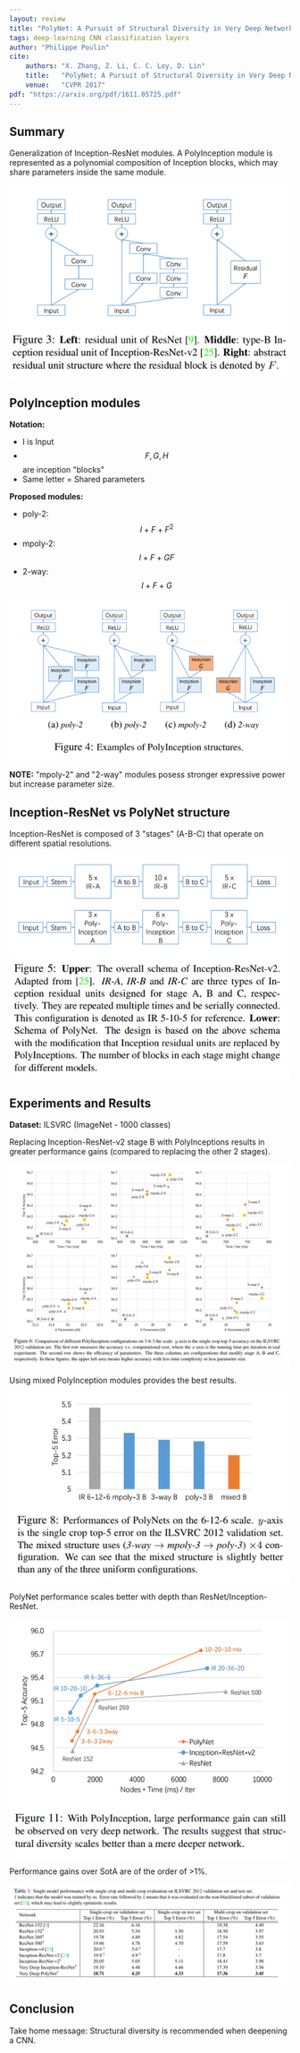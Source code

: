 ```yaml
---
layout: review
title: "PolyNet: A Pursuit of Structural Diversity in Very Deep Networks"
tags: deep-learning CNN classification layers
author: "Philippe Poulin"
cite:
    authors: "X. Zhang, Z. Li, C. C. Loy, D. Lin"
    title:   "PolyNet: A Pursuit of Structural Diversity in Very Deep Networks"
    venue:   "CVPR 2017"
pdf: "https://arxiv.org/pdf/1611.05725.pdf"
---
```


## Summary
Generalization of Inception-ResNet modules.  A PolyInception module is represented as a polynomial composition of Inception blocks, which may share parameters inside the same module.


![](/deep-learning/images/polynet/figure3.png)


## PolyInception modules

**Notation:**
- I is Input
- $$F, G, H$$ are inception "blocks"
- Same letter = Shared parameters


**Proposed modules:**
- poly-2: $$ I + F + F^2 $$
- mpoly-2: $$ I + F + GF $$
- 2-way: $$ I + F + G $$

![](/deep-learning/images/polynet/figure4.png)

**NOTE:** "mpoly-2" and "2-way" modules posess stronger expressive power but increase parameter size.


## Inception-ResNet vs PolyNet structure

Inception-ResNet is composed of 3 "stages" (A-B-C) that operate on different spatial resolutions.

![](/deep-learning/images/polynet/figure5.png)


## Experiments and Results

**Dataset:** ILSVRC (ImageNet - 1000 classes)

Replacing Inception-ResNet-v2 stage B with PolyInceptions results in greater performance gains (compared to replacing the other 2 stages).

![](/deep-learning/images/polynet/figure6.png)

Using mixed PolyInception modules provides the best results.

![](/deep-learning/images/polynet/figure8.png)

PolyNet performance scales better with depth than ResNet/Inception-ResNet.

![](/deep-learning/images/polynet/figure11.png)

Performance gains over SotA are of the order of >1%.

![](/deep-learning/images/polynet/table1.png)


## Conclusion

Take home message: Structural diversity is recommended when deepening a CNN.